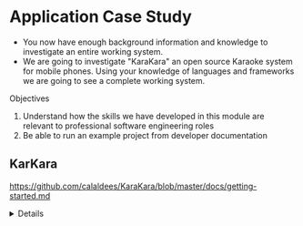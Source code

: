 Application Case Study
======================


* You now have enough background information and knowledge to investigate an entire working system.
* We are going to investigate "KaraKara" an open source Karaoke system for mobile phones. Using your knowledge of languages and frameworks we are going to see a complete working system.

Objectives

1. Understand how the skills we have developed in this module are relevant to professional software engineering roles
2. Be able to run an example project from developer documentation



KarKara
-------

https://github.com/calaldees/KaraKara/blob/master/docs/getting-started.md


<details>


Unsorted
========

* [tweet](https://twitter.com/calaldees/status/1569777731604283392) September 2022
    * > I recently removed 10,158 lines of python from my karaoke system. 
      > https://github.com/calaldees/KaraKara/commit/e6b91a17e4f292f3851c7aac9d2a10e8a13b4e3d 
      > 10 years of effort have been superseded by newer tools and techniques. 
      > The project is even better now! Never be too precious about old code :)
    * GitHub Commit [Remove old website from codebase](https://github.com/calaldees/KaraKara/commit/e6b91a17e4f292f3851c7aac9d2a10e8a13b4e3d)

</details>